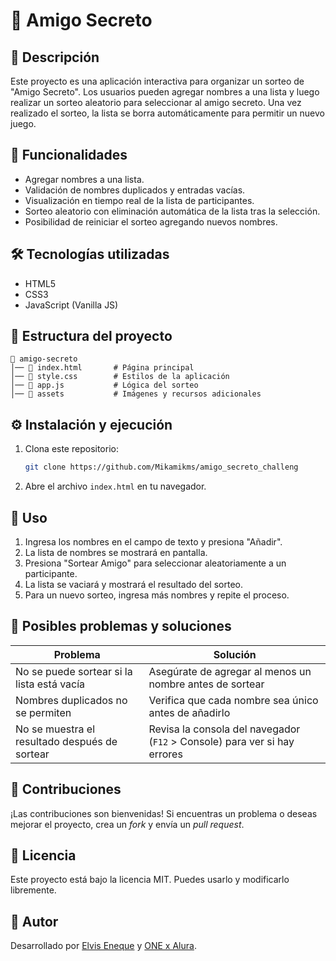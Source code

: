 # 🎉 Amigo Secreto

## 📌 Descripción

Este proyecto es una aplicación interactiva para organizar un sorteo de "Amigo Secreto". Los usuarios pueden agregar nombres a una lista y luego realizar un sorteo aleatorio para seleccionar al amigo secreto. Una vez realizado el sorteo, la lista se borra automáticamente para permitir un nuevo juego.

## 🚀 Funcionalidades

- Agregar nombres a una lista.
- Validación de nombres duplicados y entradas vacías.
- Visualización en tiempo real de la lista de participantes.
- Sorteo aleatorio con eliminación automática de la lista tras la selección.
- Posibilidad de reiniciar el sorteo agregando nuevos nombres.

## 🛠️ Tecnologías utilizadas

- HTML5
- CSS3
- JavaScript (Vanilla JS)

## 📂 Estructura del proyecto

```
📂 amigo-secreto
│── 📄 index.html       # Página principal
│── 📄 style.css        # Estilos de la aplicación
│── 📄 app.js           # Lógica del sorteo
│── 📂 assets           # Imágenes y recursos adicionales
```

## ⚙️ Instalación y ejecución

1. Clona este repositorio:
   ```bash
   git clone https://github.com/Mikamikms/amigo_secreto_challeng
   ```
2. Abre el archivo `index.html` en tu navegador.

## 📖 Uso

1. Ingresa los nombres en el campo de texto y presiona "Añadir".
2. La lista de nombres se mostrará en pantalla.
3. Presiona "Sortear Amigo" para seleccionar aleatoriamente a un participante.
4. La lista se vaciará y mostrará el resultado del sorteo.
5. Para un nuevo sorteo, ingresa más nombres y repite el proceso.

## 🐞 Posibles problemas y soluciones

| Problema                                      | Solución                                                                  |
| --------------------------------------------- | ------------------------------------------------------------------------- |
| No se puede sortear si la lista está vacía    | Asegúrate de agregar al menos un nombre antes de sortear                  |
| Nombres duplicados no se permiten             | Verifica que cada nombre sea único antes de añadirlo                      |
| No se muestra el resultado después de sortear | Revisa la consola del navegador (`F12` > Console) para ver si hay errores |

## 🤝 Contribuciones

¡Las contribuciones son bienvenidas! Si encuentras un problema o deseas mejorar el proyecto, crea un *fork* y envía un *pull request*.

## 📜 Licencia

Este proyecto está bajo la licencia MIT. Puedes usarlo y modificarlo libremente.

## 🎯 Autor

Desarrollado por [Elvis Eneque](https://github.com/Mikamikms) y [ONE x Alura](https://www.oracle.com/pe/education/oracle-next-education/).

